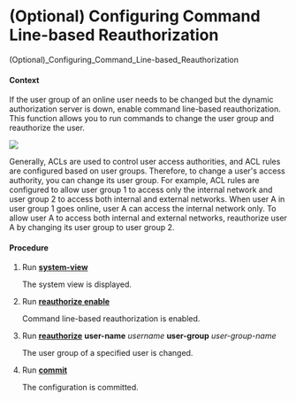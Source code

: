 (Optional) Configuring Command Line-based Reauthorization
=========================================================

(Optional)_Configuring_Command_Line-based_Reauthorization

#### Context

If the user group of an online user needs to be changed but the dynamic authorization server is down, enable command line-based reauthorization. This function allows you to run commands to change the user group and reauthorize the user.

![](../../../../public_sys-resources/note_3.0-en-us.png) 

Generally, ACLs are used to control user access authorities, and ACL rules are configured based on user groups. Therefore, to change a user's access authority, you can change its user group. For example, ACL rules are configured to allow user group 1 to access only the internal network and user group 2 to access both internal and external networks. When user A in user group 1 goes online, user A can access the internal network only. To allow user A to access both internal and external networks, reauthorize user A by changing its user group to user group 2.



#### Procedure

1. Run [**system-view**](cmdqueryname=system-view)
   
   
   
   The system view is displayed.
2. Run [**reauthorize enable**](cmdqueryname=reauthorize+enable)
   
   
   
   Command line-based reauthorization is enabled.
3. Run [**reauthorize**](cmdqueryname=reauthorize) **user-name** *username* **user-group** *user-group-name*
   
   
   
   The user group of a specified user is changed.
4. Run [**commit**](cmdqueryname=commit)
   
   
   
   The configuration is committed.